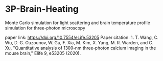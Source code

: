 # 3P-Brain-Heating
Monte Carlo simulation for light scattering and brain temperature profile simulation for three-photon microscopy

paper link: https://doi.org/10.7554/eLife.53205
Paper citation: 1. T. Wang, C. Wu, D. G. Ouzounov, W. Gu, F. Xia, M. Kim, X. Yang, M. R. Warden, and C. Xu, "Quantitative analysis of 1300-nm three-photon calcium imaging in the mouse brain," Elife 9, e53205 (2020).
